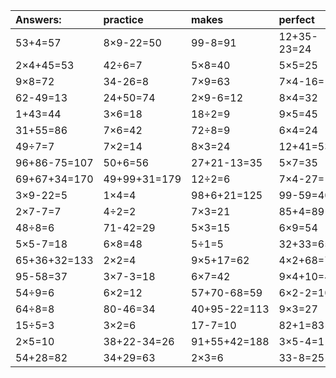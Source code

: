 | Answers: | practice | makes | perfect | ! |
| :--- | :--- | :--- | :--- | :--- |
| 53+4=57 | 8×9-22=50 | 99-8=91 | 12+35-23=24 | 8×5-14=26 | 
| 2×4+45=53 | 42÷6=7 | 5×8=40 | 5×5=25 | 3×3=9 | 
| 9×8=72 | 34-26=8 | 7×9=63 | 7×4-16=12 | 1×3=3 | 
| 62-49=13 | 24+50=74 | 2×9-6=12 | 8×4=32 | 9×2=18 | 
| 1+43=44 | 3×6=18 | 18÷2=9 | 9×5=45 | 56÷7=8 | 
| 31+55=86 | 7×6=42 | 72÷8=9 | 6×4=24 | 2×7+19=33 | 
| 49÷7=7 | 7×2=14 | 8×3=24 | 12+41=53 | 36÷9=4 | 
| 96+86-75=107 | 50+6=56 | 27+21-13=35 | 5×7=35 | 4×4=16 | 
| 69+67+34=170 | 49+99+31=179 | 12÷2=6 | 7×4-27=1 | 51+39+44=134 | 
| 3×9-22=5 | 1×4=4 | 98+6+21=125 | 99-59=40 | 28+53=81 | 
| 2×7-7=7 | 4÷2=2 | 7×3=21 | 85+4=89 | 69-62=7 | 
| 48÷8=6 | 71-42=29 | 5×3=15 | 6×9=54 | 4×2=8 | 
| 5×5-7=18 | 6×8=48 | 5÷1=5 | 32+33=65 | 5×9=45 | 
| 65+36+32=133 | 2×2=4 | 9×5+17=62 | 4×2+68=76 | 85+93-76=102 | 
| 95-58=37 | 3×7-3=18 | 6×7=42 | 9×4+10=46 | 6÷1=6 | 
| 54÷9=6 | 6×2=12 | 57+70-68=59 | 6×2-2=10 | 36÷4=9 | 
| 64÷8=8 | 80-46=34 | 40+95-22=113 | 9×3=27 | 19+24=43 | 
| 15÷5=3 | 3×2=6 | 17-7=10 | 82+1=83 | 3×6-4=14 | 
| 2×5=10 | 38+22-34=26 | 91+55+42=188 | 3×5-4=11 | 10+20=30 | 
| 54+28=82 | 34+29=63 | 2×3=6 | 33-8=25 | 78-72=6 | 
